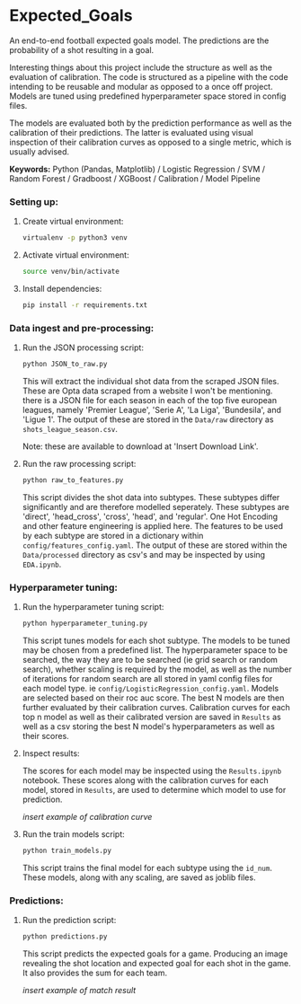 # Expected_Goals

An end-to-end football expected goals model. The predictions are the probability of a shot resulting in a goal.

Interesting things about this project include the structure as well as the evaluation of calibration. The code is structured as a pipeline with the code intending to be reusable and modular as opposed to a once off project. Models are tuned using predefined hyperparameter space stored in config files.

The models are evaluated both by the prediction performance as well as the calibration of their predictions. The latter is evaluated using visual inspection of their calibration curves as opposed to a single metric, which is usually advised.

**Keywords:** Python (Pandas, Matplotlib) / Logistic Regression / SVM / Random Forest / Gradboost / XGBoost / Calibration / Model Pipeline

### Setting up:

1. Create virtual environment:
   ```bash
   virtualenv -p python3 venv
   ```
2. Activate virtual environment:
   ```bash
   source venv/bin/activate
   ```
3. Install dependencies:
   ```bash
   pip install -r requirements.txt
   ```

### Data ingest and pre-processing:

1. Run the JSON processing script:

   ```bash
   python JSON_to_raw.py
   ```

   This will extract the individual shot data from the scraped JSON files. These are
   Opta data scraped from a website I won't be mentioning. there is a JSON file for
   each season in each of the top five european leagues, namely 'Premier League',
   'Serie A', 'La Liga', 'Bundesila', and 'Ligue 1'. The output of these are stored
   in the `Data/raw` directory as `shots_league_season.csv`.

   Note: these are available to download at 'Insert Download Link'.

2. Run the raw processing script:

   ```bash
   python raw_to_features.py
   ```

   This script divides the shot data into subtypes. These subtypes differ significantly
   and are therefore modelled seperately. These subtypes are 'direct', 'head_cross',
   'cross', 'head', and 'regular'. One Hot Encoding and other feature engineering is
   applied here. The features to be used by each subtype are stored in a dictionary
   within `config/features_config.yaml`. The output of these are stored within the
   `Data/processed` directory as csv's and may be inspected by using `EDA.ipynb`.

### Hyperparameter tuning:

1. Run the hyperparameter tuning script:

   ```bash
   python hyperparameter_tuning.py
   ```

   This script tunes models for each shot subtype. The models to be tuned may be chosen
   from a predefined list. The hyperparameter space to be searched, the way they are to
   be searched (ie grid search or random search), whether scaling is required by the model,
   as well as the number of iterations for random search are all stored in yaml config
   files for each model type. ie `config/LogisticRegression_config.yaml`. Models are
   selected based on their roc auc score. The best N models are then further evaluated
   by their calibration curves. Calibration curves for each top n model as well as their
   calibrated version are saved in `Results` as well as a csv storing the best N model's
   hyperparameters as well as their scores.

2. Inspect results:

   The scores for each model may be inspected using the `Results.ipynb` notebook. These
   scores along with the calibration curves for each model, stored in `Results`, are
   used to determine which model to use for prediction.

   _insert example of calibration curve_

3. Run the train models script:

   ```bash
   python train_models.py
   ```

   This script trains the final model for each subtype using the `id_num`. These models,
   along with any scaling, are saved as joblib files.

### Predictions:

1. Run the prediction script:

   ```bash
   python predictions.py
   ```

   This script predicts the expected goals for a game. Producing an image revealing the
   shot location and expected goal for each shot in the game. It also provides the sum
   for each team.

   _insert example of match result_
